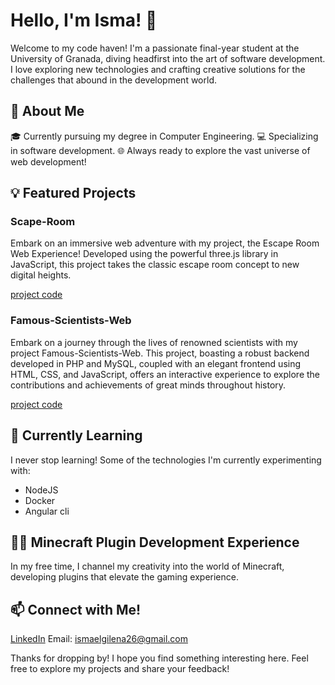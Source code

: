 # Hello, I'm Isma! 👋
Welcome to my code haven! I'm a passionate final-year student at the University of Granada, diving headfirst into the art of software development. I love exploring new technologies and crafting creative solutions for the challenges that abound in the development world.

## 🚀 About Me
🎓 Currently pursuing my degree in Computer Engineering.
💻 Specializing in software development.
🌐 Always ready to explore the vast universe of web development!

## 💡 Featured Projects
### Scape-Room
Embark on an immersive web adventure with my project, the Escape Room Web Experience! Developed using the powerful three.js library in JavaScript, this project takes the classic escape room concept to new digital heights.

[project code](https://github.com/MiixZ/Scape-Room)

### Famous-Scientists-Web
Embark on a journey through the lives of renowned scientists with my project Famous-Scientists-Web. This project, boasting a robust backend developed in PHP and MySQL, coupled with an elegant frontend using HTML, CSS, and JavaScript, offers an interactive experience to explore the contributions and achievements of great minds throughout history.

[project code](https://github.com/MiixZ/Cientificos-Famosos-Web)

## 🌱 Currently Learning
I never stop learning! Some of the technologies I'm currently experimenting with:

- NodeJS
- Docker
- Angular cli

## 👨‍💻 Minecraft Plugin Development Experience
In my free time, I channel my creativity into the world of Minecraft, developing plugins that elevate the gaming experience.

## 📫 Connect with Me!
[LinkedIn](https://www.linkedin.com/in/ismael-díaz-díaz-3614bb27a/)
Email: ismaelgilena26@gmail.com

Thanks for dropping by! I hope you find something interesting here. Feel free to explore my projects and share your feedback!
